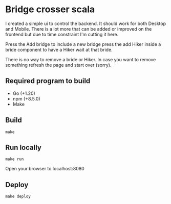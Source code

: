 # Bridge crosser scala
I created a simple ui to control the backend. It should work for both Desktop and Mobile. There is a lot more that can 
be added or improved on the frontend but due to time constraint I'm cutting it here.

Press the Add bridge to include a new bridge press the add Hiker inside a bride component to have a Hiker wait at that bride.

There is no way to remove a bride or Hiker. In case you want to remove something refresh the page and start over (sorry).
## Required program to build
* Go (+1.20)
* npm (+8.5.0)
* Make

## Build
    make

## Run locally
    make run

Open your browser to localhost:8080

## Deploy
    make deploy